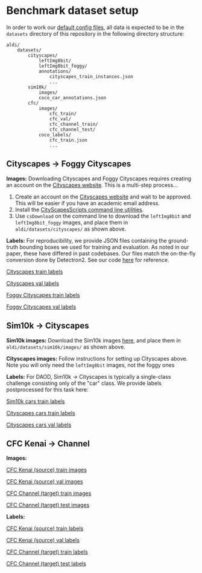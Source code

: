 # Benchmark dataset setup

In order to work our [default config files](../configs), all data is expected to be in the `datasets` directory of this repository in the following directory structure:
```
aldi/
    datasets/
        cityscapes/
            leftImg8bit/
            leftImg8bit_foggy/
            annotations/
                cityscapes_train_instances.json
                ...
        sim10k/
            images/
            coco_car_annotations.json
        cfc/
            images/
                cfc_train/
                cfc_val/
                cfc_channel_train/
                cfc_channel_test/
            coco_labels/
                cfc_train.json
                ...
```

## Cityscapes &rarr; Foggy Cityscapes

**Images:** Downloading Cityscapes and Foggy Cityscapes requires creating an account on the [Cityscapes website](https://www.cityscapes-dataset.com/). This is a multi-step process...

1. Create an  account on the [Cityscapes website](https://www.cityscapes-dataset.com/) and wait to be approved. This will be easier if you have an academic email address.
2. Install the [CityScapesScripts command line utilities](https://github.com/mcordts/cityscapesScripts).
3. Use `csDownload` on the command line to download the `leftImg8bit` and `leftImg8bit_foggy` images, and place them in `aldi/datasets/cityscapes/` as shown above.

**Labels:** For reproducibility, we provide JSON files containing the ground-truth bounding boxes we used for training and evaluation. As noted in our paper, these have differed in past codebases. Our files match the on-the-fly conversion done by Detectron2. See our code [here](../tools/convert_cityscapes_to_coco.py) for reference.

[Cityscapes train labels](https://github.com/justinkay/aldi/releases/download/v0.0.1/cityscapes_train_instances.json)

[Cityscapes val labels](https://github.com/justinkay/aldi/releases/download/v0.0.1/cityscapes_val_instances.json)

[Foggy Cityscapes train labels](https://github.com/justinkay/aldi/releases/download/v0.0.1/cityscapes_train_instances_foggyALL.json)

[Foggy Cityscapes val labels](https://github.com/justinkay/aldi/releases/download/v0.0.1/cityscapes_val_instances_foggyALL.json)

## Sim10k &rarr; Cityscapes

**Sim10k images:** Download the Sim10k images [here](https://deepblue.lib.umich.edu/data/downloads/ks65hc58r), and place them in `aldi/datasets/sim10k/images/` as shown above.

**Cityscapes images:** Follow instructions for setting up Cityscapes above. Note you will only need the `leftImg8bit` images, not the foggy ones

**Labels:** For DAOD, Sim10k &rarr; Cityscapes is typically a single-class challenge consisting only of the "car" class. We provide labels postprocessed for this task here:

[Sim10k cars train labels](https://github.com/justinkay/aldi/releases/download/v0.0.1/coco_car_annotations.json)

[Cityscapes cars train labels](https://github.com/justinkay/aldi/releases/download/v0.0.1/cityscapes_train_instances_cars.json)

[Cityscapes cars val labels](https://github.com/justinkay/aldi/releases/download/v0.0.1/cityscapes_val_instances_cars.json)

## CFC Kenai &rarr; Channel

**Images:**

[CFC Kenai (source) train images](https://data.caltech.edu/records/bseww-80110/files/cfc_train.zip?download=1)

[CFC Kenai (source) val images](https://data.caltech.edu/records/bseww-80110/files/cfc_val.zip?download=1)

[CFC Channel (target) train images](https://data.caltech.edu/records/bseww-80110/files/cfc_channel_train.zip?download=1)

[CFC Channel (target) test images](https://data.caltech.edu/records/bseww-80110/files/cfc_channel_test.zip?download=1)

**Labels:**

[CFC Kenai (source) train labels](https://data.caltech.edu/records/bseww-80110/files/cfc_train.json?download=1)

[CFC Kenai (source) val labels](https://data.caltech.edu/records/bseww-80110/files/cfc_val.json?download=1)

[CFC Channel (target) train labels](https://data.caltech.edu/records/bseww-80110/files/cfc_channel_train.json?download=1)

[CFC Channel (target) test labels](https://data.caltech.edu/records/bseww-80110/files/cfc_channel_test.json?download=1)

